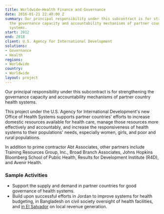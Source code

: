 ```yaml
---
title: Worldwide—Health Finance and Governance
date: 2016-01-21 22:40:00 Z
summary: Our principal responsibility under this subcontract is for strengthening
  the governance capacity and accountability mechanisms of partner country health
  systems.
start: 2012
end: 2018
client: U.S. Agency for International Development
solutions:
- Governance
- Health
regions:
- Worldwide
country:
- Worldwide
layout: project
---
```


Our principal responsibility under this subcontract is for strengthening the governance capacity and accountability mechanisms of partner country health systems.

This project under the U.S. Agency for International Development's new Office of Health Systems supports partner countries' efforts to increase domestic resources available for health care, manage those resources more effectively and accountably, and increase the responsiveness of health systems to their populations' needs, especially women, girls, and poor and rural populations.

In addition to prime contractor Abt Associates, other partners include Training Resources Group, Inc., Broad Branch Associates, Johns Hopkins Bloomberg School of Public Health, Results for Development Institute (R4D), and Avenir Health.

###  Sample Activities

* Support the supply and demand in partner countries for good governance of health systems.
* Build upon successful efforts in Jordan to improve systems for health budgeting, in Bangladesh on civil society oversight of health facilities, and [in El Salvador][1] on local revenue generation.

[1]: http://dai-global-developments.com/articles/when-tax-reform-leads-to-increased-funding-for-health-services/?utm_source=daidotcom
